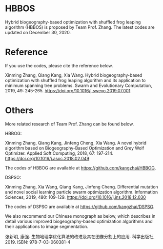 # HBBOS
Hybrid biogeography-based optimization with shuffled frog leaping algorithm (HBBOS) is proposed by Team Prof. Zhang. The latest codes are updated on December 30, 2020. 

# Reference
If you use the codes, please cite the reference below.

Xinming Zhang, Qiang Kang, Xia Wang. Hybrid biogeography-based optimization with shuffled frog leaping algorithm and its application to minimum spanning tree problems. Swarm and Evolutionary Computation, 2019, 49: 245-265. https://doi.org/10.1016/j.swevo.2019.07.001

# Others
More related research of Team Prof. Zhang can be found below.

HBBOG:

Xinming Zhang, Qiang Kang, Jinfeng Cheng, Xia Wang. A novel hybrid algorithm based on Biogeography-Based Optimization and Grey Wolf Optimizer. Applied Soft Computing, 2018, 67: 197-214. https://doi.org/10.1016/j.asoc.2018.02.049

The codes of HBBOG are available at https://github.com/kangzhai/HBBOG.

DSPSO:

Xinming Zhang, Xia Wang, Qiang Kang, Jinfeng Cheng. Differential mutation and novel social learning particle swarm optimization algorithm. Information Sciences, 2019, 480: 109-129. https://doi.org/10.1016/j.ins.2018.12.030

The codes of DSPSO are available at https://github.com/kangzhai/DSPSO.

We also recommend our Chinese monograph as below, which describes in detail various improved biogeography-based optimization algorithms and their applications to image segmentation.

张新明, 康强. 生物地理学优化算法的改进及其在图像分割上的应用. 科学出版社, 2019. ISBN: 978-7-03-060381-4
